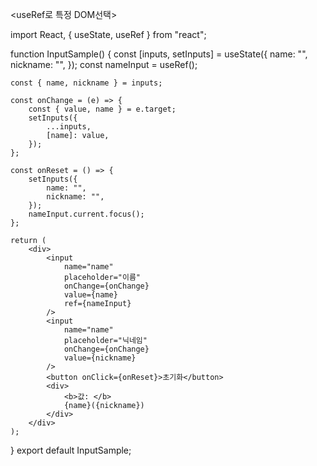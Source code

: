 <useRef로 특정 DOM선택>

import React, { useState, useRef } from "react";

function InputSample() {
const [inputs, setInputs] = useState({
name: "",
nickname: "",
});
const nameInput = useRef();

    const { name, nickname } = inputs;

    const onChange = (e) => {
        const { value, name } = e.target;
        setInputs({
            ...inputs,
            [name]: value,
        });
    };

    const onReset = () => {
        setInputs({
            name: "",
            nickname: "",
        });
        nameInput.current.focus();
    };

    return (
        <div>
            <input
                name="name"
                placeholder="이름"
                onChange={onChange}
                value={name}
                ref={nameInput}
            />
            <input
                name="name"
                placeholder="닉네임"
                onChange={onChange}
                value={nickname}
            />
            <button onClick={onReset}>초기화</button>
            <div>
                <b>값: </b>
                {name}({nickname})
            </div>
        </div>
    );

}
export default InputSample;
